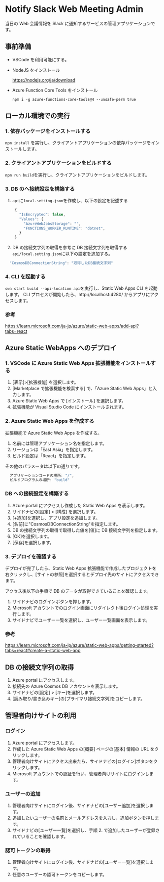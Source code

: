 # Notify Slack Web Meeting Admin

当日の Web 会議情報を Slack に通知するサービスの管理アプリケーションです。

## 事前準備

- VSCode を利用可能にする。

- NodeJS をインストール

  https://nodejs.org/ja/download

- Azure Function Core Tools をインストール

  `npm i -g azure-functions-core-tools@4 --unsafe-perm true`

## ローカル環境での実行

### 1. 依存パッケージをインストールする

`npm install` を実行し、クライアントアプリケーションの依存パッケージをインストールします。

### 2. クライアントアプリケーションをビルドする

`npm run build`を実行し、クライアントアプリケーションをビルドします。

### 3. DB のへ接続設定を構築する

1. `api`に`local.setting.json`を作成し、以下の設定を記述する

   ```js
    {
      "IsEncrypted": false,
      "Values": {
        "AzureWebJobsStorage": "",
        "FUNCTIONS_WORKER_RUNTIME": "dotnet",
      }
    }
   ```

2. DB の接続文字列の取得を参考に DB 接続文字列を取得する
   `api/local.setting.json`に以下の設定を追加する。

```js
  "CosmosDBConnectionString": "取得したDB接続文字列"
```

### 4. CLI を起動する

`swa start build --api-location api`を実行し、Static Web Apps CLI を起動します。
CLI プロセスが開始したら、http://localhost:4280/ からアプリにアクセスします。

### 参考

https://learn.microsoft.com/ja-jp/azure/static-web-apps/add-api?tabs=react

## Azure Static WebApps へのデプロイ

### 1. VSCode に Azure Static Web Apps 拡張機能をインストールする

1. [表示]>[拡張機能] を選択します。
2. [Marketplace で拡張機能を検索する] で、「Azure Static Web Apps」と入力します。
3. Azure Static Web Apps で [インストール] を選択します。
4. 拡張機能が Visual Studio Code にインストールされます。

### 2. Azure Static Web Apps を作成する

拡張機能で Azure Static Web Apps を作成する。

1. 名前には管理アプリケーション名を指定します。
2. リージョンは「East Asia」を指定します。
3. ビルド設定は「React」を指定します。

その他のパラメータは以下の通りです。

```js
  アプリケーションコードの場所: "/",
  ビルドプログラムの場所: "build"
```

### DB への接続設定を構築する

1. Azure portal にアクセスし作成した Static Web Apps を表示します。
2. サイドナビの[設定] > [構成] を選択します。
3. [+追加]を選択し、アプリ設定を追加します。
4. [名前]に"CosmosDBConnectionString"を指定します。
5. DB の接続文字列の取得で取得した値を[値]に DB 接続文字列を指定します。
6. [OK]を選択します。
7. [保存]を選択します。

### 3. デプロイを確認する

デプロイが完了したら、Static Web Apps 拡張機能で作成したプロジェクトを右クリックし、[サイトの参照]を選択するとデプロイ先のサイトにアクセスできます。

アクセス後以下の手順で DB のデータが取得できていることを確認します。

1. サイドナビのログインボタンを押します。
2. Microsoft アカウントでのログイン画面にリダイレクト後ログイン処理を実行します。
3. サイドナビでユーザー一覧を選択し、ユーザー一覧画面を表示します。

### 参考

https://learn.microsoft.com/ja-jp/azure/static-web-apps/getting-started?tabs=react#create-a-static-web-app

## DB の接続文字列の取得

1. Azure portal にアクセスします。
2. 接続先の Azure Cosmos DB アカウントを表示します。
3. サイドナビの[設定] > [キー]を選択します。
4. [読み取り/書き込みキー]の[プライマリ接続文字列]をコピーします。

## 管理者向けサイトの利用

### ログイン

1. Azure portal にアクセスします。
2. 作成した Azure Static Web Apps の[概要] ページの[基本] 情報の URL をクリックします。
3. 管理者向けサイトにアクセス出来たら、サイドナビの[ログイン]ボタンをクリックします。
4. Microsoft アカウントでの認証を行い、管理者向けサイトにログインします。

### ユーザーの追加

1. 管理者向けサイトにログイン後、サイドナビの[ユーザー追加]を選択します。
2. 追加したいユーザーの名前とメールアドレスを入力し、追加ボタンを押します。
3. サイドナビの[ユーザー一覧]を選択し、手順 2. で追加したユーザーが登録されていることを確認します。

### 認可トークンの取得

1. 管理者向けサイトにログイン後、サイドナビの[ユーザー一覧]を選択します。
2. 任意のユーザーの認可トークンをコピーします。
